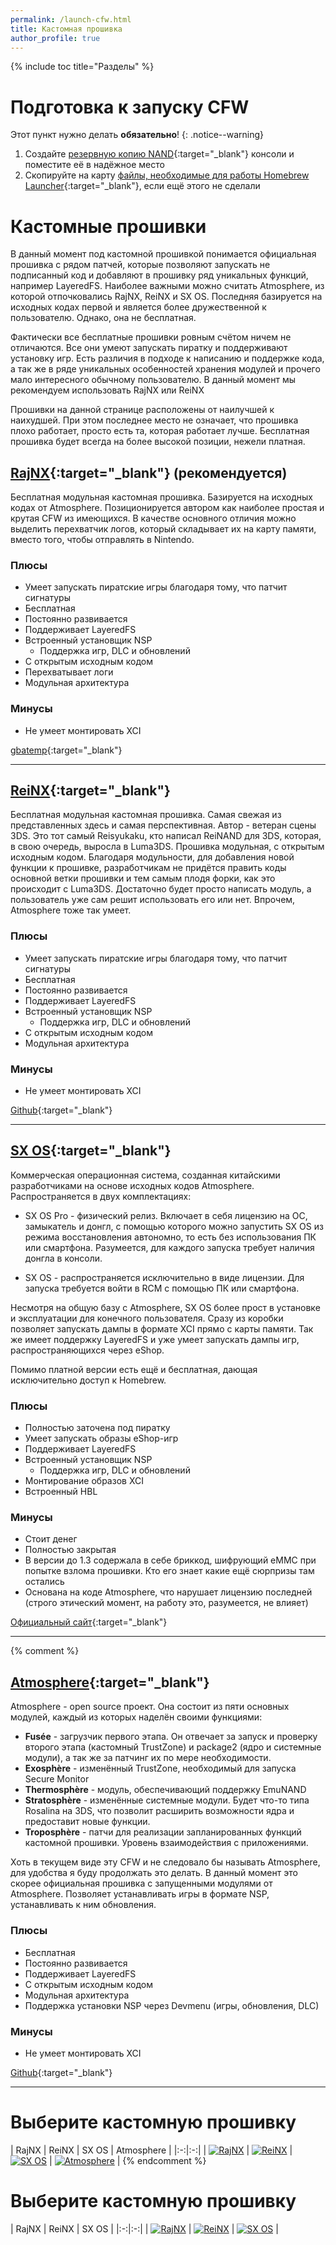 ```yaml
---
permalink: /launch-cfw.html
title: Кастомная прошивка
author_profile: true
---
```

{% include toc title="Разделы" %}

# Подготовка к запуску CFW 

Этот пункт нужно делать **обязательно**! 
{: .notice--warning}

1. Создайте [резервную копию NAND](backup-nand){:target="_blank"} консоли и поместите её в надёжное место 
1. Скопируйте на карту [файлы, необходимые для работы Homebrew Launcher](launch-hbl#подготовительные-работы){:target="_blank"}, если ещё этого не сделали

# Кастомные прошивки

В данный момент под кастомной прошивкой понимается официальная прошивка с рядом патчей, которые позволяют запускать не подписанный код и добавляют в прошивку ряд уникальных функций, например LayeredFS. Наиболее важными можно считать Atmosphere, из которой отпочковались RajNX, ReiNX и SX OS. Последняя базируется на исходных кодах первой и является более дружественной к пользователю. Однако, она не бесплатная. 

Фактически все бесплатные прошивки ровным счётом ничем не отличаются. Все они умеют запускать пиратку и поддерживают установку игр. Есть различия в подходе к написанию и поддержке кода, а так же в ряде уникальных особенностей хранения модулей и прочего мало интересного обычному пользователю. В данный момент мы рекомендуем использовать RajNX или ReiNX 

Прошивки на данной странице расположены от наилучшей к наихудшей. При этом последнее место не означает, что прошивка плохо работает, просто есть та, которая работает лучше. Бесплатная прошивка будет всегда на более высокой позиции, нежели платная. 

## [RajNX](rajnx){:target="_blank"} (рекомендуется)

Бесплатная модульная кастомная прошивка. Базируется на исходных кодах от Atmosphere. Позиционируется автором как наиболее простая и крутая CFW из имеющихся. В качестве основного отличия можно выделить перехватчик логов, который складывает их на карту памяти, вместо того, чтобы отправлять в Nintendo. 

### Плюсы
+ Умеет запускать пиратские игры благодаря тому, что патчит сигнатуры 
+ Бесплатная
+ Постоянно развивается 
+ Поддерживает LayeredFS
+ Встроенный установщик NSP
	* Поддержка игр, DLC и обновлений 
+ С открытым исходным кодом
+ Перехватывает логи 
+ Модульная архитектура 

### Минусы
+ Не умеет монтировать XCI

[gbatemp](https://gbatemp.net/threads/rajnx-currently-the-best-and-most-user-friendly-free-starter-pack-for-nintendo-switch.513785/){:target="_blank"}

___

## [ReiNX](reinx){:target="_blank"}

Бесплатная модульная кастомная прошивка. Самая свежая из представленных здесь и самая перспективная. Автор - ветеран сцены 3DS. Это тот самый Reisyukaku, кто написал ReiNAND для 3DS, которая, в свою очередь, выросла в Luma3DS. Прошивка модульная, с открытым исходным кодом. Благодаря модульности, для добавления новой функции к прошивке, разработчикам не придётся править коды основной ветки прошивки и тем самым плодя форки, как это происходит с Luma3DS. Достаточно будет просто написать модуль, а пользователь уже сам решит использовать его или нет. Впрочем, Atmosphere тоже так умеет. 

### Плюсы
+ Умеет запускать пиратские игры благодаря тому, что патчит сигнатуры 
+ Бесплатная
+ Постоянно развивается 
+ Поддерживает LayeredFS
+ Встроенный установщик NSP
	* Поддержка игр, DLC и обновлений 
+ С открытым исходным кодом
+ Модульная архитектура 

### Минусы
+ Не умеет монтировать XCI

[Github](https://github.com/Reisyukaku/ReiNX){:target="_blank"}

___

## [SX OS](sxos){:target="_blank"}

Коммерческая операционная система, созданная китайскими разработчиками на основе исходных кодов Atmosphere. Распространяется в двух комплектациях: 

* SX OS Pro - физический релиз. Включает в себя лицензию на ОС, замыкатель и донгл, с помощью которого можно запустить SX OS из режима восстановления автономно, то есть без использования ПК или смартфона. Разумеется, для каждого запуска требует наличия донгла в консоли. 

* SX OS - распространяется исключительно в виде лицензии. Для запуска требуется войти в RCM с помощью ПК или смартфона. 

Несмотря на общую базу с Atmosphere, SX OS более прост в установке и эксплуатации для конечного пользователя. Сразу из коробки позволяет запускать дампы в формате XCI прямо с карты памяти. Так же имеет поддержку LayeredFS и уже умеет запускать дампы игр, распространяющихся через eShop. 

Помимо платной версии есть ещё и бесплатная, дающая исключительно доступ к Homebrew. 

### Плюсы
+ Полностью заточена под пиратку 
+ Умеет запускать образы eShop-игр 
+ Поддерживает LayeredFS 
+ Встроенный установщик NSP
	* Поддержка игр, DLC и обновлений 
+ Монтирование образов XCI
+ Встроенный HBL

### Минусы
+ Стоит денег 
+ Полностью закрытая
+ В версии до 1.3 содержала в себе бриккод, шифрующий eMMC при попытке взлома прошивки. Кто его знает какие ещё сюрпризы там остались
+ Основана на коде Atmosphere, что нарушает лицензию последней (строго этический момент, на работу это, разумеется, не влияет)

[Официальный сайт](https://sx.xecuter.com/){:target="_blank"}

___

{% comment %} 
## [Atmosphere](atmos){:target="_blank"}

Atmosphere - open source проект. Она состоит из пяти основных модулей, каждый из которых наделён своими функциями:

* **Fusée** - загрузчик первого этапа. Он отвечает за запуск и проверку второго этапа (кастомный TrustZone) и package2 (ядро и системные модули), а так же за патчинг их по мере необходимости. 
* **Exosphère** - изменённый TrustZone, необходимый для запуска Secure Monitor
* **Thermosphère** - модуль, обеспечивающий поддержку EmuNAND
* **Stratosphère** - изменённые системные модули. Будет что-то типа Rosalina на 3DS, что позволит расширить возможности ядра и предоставит новые функции. 
* **Troposphère** - патчи для реализации запланированных функций кастомной прошивки. Уровень взаимодействия с приложениями. 

Хоть в текущем виде эту CFW и не следовало бы называть Atmosphere, для удобства я буду продолжать это делать. В данный момент это скорее официальная прошивка с запущенными модулями от Atmosphere. Позволяет устанавливать игры в формате NSP, устанавливать к ним обновления. 

### Плюсы
+ Бесплатная
+ Постоянно развивается 
+ Поддерживает LayeredFS
+ С открытым исходным кодом
+ Модульная архитектура 
+ Поддержка установки NSP через Devmenu (игры, обновления, DLC)

### Минусы
+ Не умеет монтировать XCI

[Github](https://github.com/Atmosphere-NX/Atmosphere){:target="_blank"}

___

# Выберите кастомную прошивку

| RajNX | ReiNX | SX OS | Atmosphere |
|:-:|:-:|
| [![RajNX](/images/rajnx.png)](rajnx) | [![ReiNX](/images/reinx.png)](reinx) | [![SX OS](/images/sxos.png)](sxos) | [![Atmosphere](/images/atmos.png)](atmos) | 
{% endcomment %}

# Выберите кастомную прошивку

| RajNX | ReiNX | SX OS |
|:-:|:-:|
| [![RajNX](/images/rajnx.png)](rajnx) | [![ReiNX](/images/reinx.png)](reinx) | [![SX OS](/images/sxos.png)](sxos) |